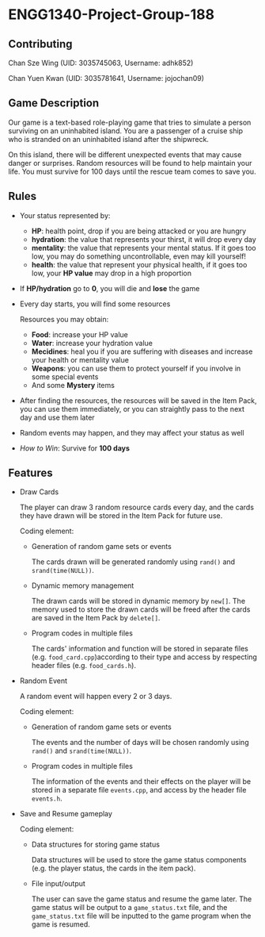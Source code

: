 # ENGG1340-Project-Group-188

## Contributing
Chan Sze Wing   (UID: 3035745063, Username: adhk852)

Chan Yuen Kwan  (UID: 3035781641, Username: jojochan09)

## Game Description
Our game is a text-based role-playing game that tries to simulate a person surviving on an uninhabited island. You are a passenger of a cruise ship who is stranded on an uninhabited island after the shipwreck.

On this island, there will be different unexpected events that may cause danger or surprises. Random resources will be found to help maintain your life. You must survive for 100 days until the rescue team comes to save you.


## Rules
 - Your status represented by:
   - **HP**: health point, drop if you are being attacked or you are hungry 
   - **hydration**: the value that represents your thirst, it will drop every day
   - **mentality**: the value that represents your mental status. If it goes too low, you may do something uncontrollable, even may kill yourself!
   - **health**: the value that represent your physical health, if it goes too low, your **HP value** may drop in a high proportion
 - If **HP/hydration** go to **0**, you will die and **lose** the game 
 
 - Every day starts, you will find some resources
      
      Resources you may obtain:
   - **Food**: increase your HP value
   - **Water**: increase your hydration value
   - **Mecidines**: heal you if you are suffering with diseases and increase your health or mentality value
   - **Weapons**: you can use them to protect yourself if you involve in some special events
   - And some **Mystery** items
 - After finding the resources, the resources will be saved in the Item Pack, you can use them immediately, or you can straightly pass to the next day and use them later
 - Random events may happen, and they may affect your status as well
 - *How to Win*: Survive for **100 days** 


## Features 

- Draw Cards

  The player can draw 3 random resource cards every day, and the cards they have drawn will be stored in the Item Pack for future use.
  
  Coding element:
  - Generation of random game sets or events
    
    The cards drawn will be generated randomly using `rand()` and `srand(time(NULL))`.
    
  - Dynamic memory management
    
    The drawn cards will be stored in dynamic memory by `new[]`. The memory used to store the drawn cards will be freed after the cards are saved in the Item Pack by `delete[]`.
  
  - Program codes in multiple files
    
    The cards' information and function will be stored in separate files (e.g. `food_card.cpp`)according to their type and access by respecting header files (e.g. `food_cards.h`). 

- Random Event

  A random event will happen every 2 or 3 days.
  
  Coding element:
  - Generation of random game sets or events
  
     The events and the number of days will be chosen randomly using `rand()` and `srand(time(NULL))`.
    
  - Program codes in multiple files
    
    The information of the events and their effects on the player will be stored in a separate file `events.cpp`, and access by the header file `events.h`.
    
- Save and Resume gameplay
  
  Coding element:
  - Data structures for storing game status
    
    Data structures will be used to store the game status components (e.g. the player status, the cards in the item pack).
    
  - File input/output
    
    The user can save the game status and resume the game later. The game status will be output to a `game_status.txt` file, and the `game_status.txt` file will be inputted to the game program when the game is resumed.
